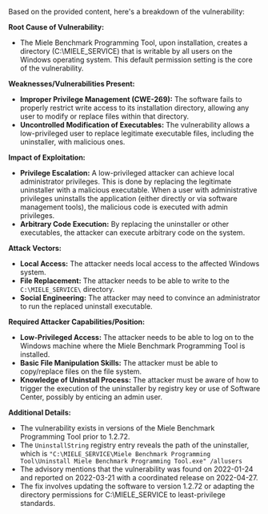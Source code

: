 Based on the provided content, here's a breakdown of the vulnerability:

**Root Cause of Vulnerability:**

*   The Miele Benchmark Programming Tool, upon installation, creates a directory (C:\\MIELE\_SERVICE) that is writable by all users on the Windows operating system. This default permission setting is the core of the vulnerability.

**Weaknesses/Vulnerabilities Present:**

*   **Improper Privilege Management (CWE-269):** The software fails to properly restrict write access to its installation directory, allowing any user to modify or replace files within that directory.
*   **Uncontrolled Modification of Executables:** The vulnerability allows a low-privileged user to replace legitimate executable files, including the uninstaller, with malicious ones.

**Impact of Exploitation:**

*   **Privilege Escalation:** A low-privileged attacker can achieve local administrator privileges. This is done by replacing the legitimate uninstaller with a malicious executable. When a user with administrative privileges uninstalls the application (either directly or via software management tools), the malicious code is executed with admin privileges.
*   **Arbitrary Code Execution:** By replacing the uninstaller or other executables, the attacker can execute arbitrary code on the system.

**Attack Vectors:**

*   **Local Access:** The attacker needs local access to the affected Windows system.
*   **File Replacement:** The attacker needs to be able to write to the `C:\MIELE_SERVICE\` directory.
*   **Social Engineering:** The attacker may need to convince an administrator to run the replaced uninstall executable.

**Required Attacker Capabilities/Position:**

*   **Low-Privileged Access:** The attacker needs to be able to log on to the Windows machine where the Miele Benchmark Programming Tool is installed.
*   **Basic File Manipulation Skills:** The attacker must be able to copy/replace files on the file system.
*   **Knowledge of Uninstall Process:**  The attacker must be aware of how to trigger the execution of the uninstaller by registry key or use of Software Center, possibly by enticing an admin user.

**Additional Details:**

*   The vulnerability exists in versions of the Miele Benchmark Programming Tool prior to 1.2.72.
*   The `UninstallString` registry entry reveals the path of the uninstaller, which is `"C:\MIELE_SERVICE\Miele Benchmark Programming Tool\Uninstall Miele Benchmark Programming Tool.exe" /allusers`
*   The advisory mentions that the vulnerability was found on 2022-01-24 and reported on 2022-03-21 with a coordinated release on 2022-04-27.
*   The fix involves updating the software to version 1.2.72 or adapting the directory permissions for C:\MIELE_SERVICE to least-privilege standards.